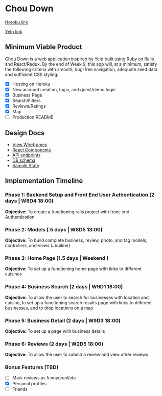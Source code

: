 # Chou Down

[Heroku link][heroku]

[Yelp link][yelp]

[heroku]: https://choudown.herokuapp.com/
[yelp]: https://www.yelp.com/

## Minimum Viable Product

Chou Down is a web application inspired by Yelp built using Ruby on Rails
and React/Redux.  By the end of Week 9, this app will, at a minimum, satisfy the
following criteria with smooth, bug-free navigation, adequate seed data and
sufficient CSS styling:

- [x] Hosting on Heroku
- [x] New account creation, login, and guest/demo login
- [x] Business Page
- [x] Search/Filters
- [x] Reviews/Ratings
- [x] Map
- [ ] Production README

## Design Docs
* [View Wireframes][wireframes]
* [React Components][components]
* [API endpoints][api-endpoints]
* [DB schema][schema]
* [Sample State][sample-state]

[wireframes]: ./wireframes
[components]: ./component-hierarchy.md
[sample-state]: ./sample-state.md
[api-endpoints]: ./api-endpoints.md
[schema]: ./schema.md

## Implementation Timeline

### Phase 1: Backend Setup and Front End User Authentication (2 days | W8D4 18:00)

**Objective:** To create a functioning rails project with front-end Authentication

### Phase 2: Models (.5 days | W8D5 13:00)

**Objective:** To build complete business, review, photo, and tag models, controllers, and views (Jbuilder)

### Phase 3: Home Page (1.5 days | Weekend )

**Objective:** To set up a functioning home page with links to different cuisines

### Phase 4: Business Search (2 days | W9D1 18:00)

**Objective:** To allow the user to search for businesses with location and cuisine, to set up a functioning search results page with links to different businesses, and to drop locations on a map

### Phase 5: Business Detail (2 days | W9D3 18:00)

**Objective:** To set up a page with business details

### Phase 6: Reviews (2 days | W2D5 18:00)

**Objective:** To allow the user to submit a review and view other reviews

### Bonus Features (TBD)
- [ ] Mark reviews as funny/cool/etc.
- [x] Personal profiles
- [ ] Friends
